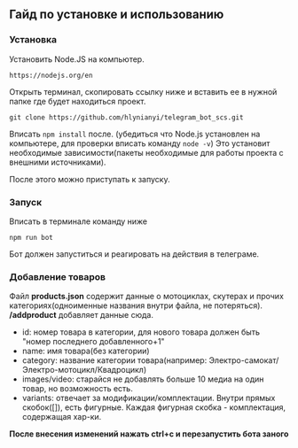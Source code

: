 ## Гайд по установке и использованию

### Установка

Установить Node.JS на компьютер.

```
https://nodejs.org/en
```

Открыть терминал, скопировать ссылку ниже и вставить ее в нужной папке где будет находиться проект.

```
git clone https://github.com/hlynianyi/telegram_bot_scs.git
```

Вписать `npm install` после. (убедиться что Node.js установлен на компьютере, для проверки вписать команду `node -v`)
Это установит необходимые зависимости(пакеты необходимые для работы проекта с внешними источниками).

После этого можно приступать к запуску.

### Запуск

Вписать в терминале команду ниже

```
npm run bot
```

Бот должен запуститься и реагировать на действия в телеграме.

### Добавление товаров

Файл **products.json** содержит данные о мотоциклах, скутерах и прочих категориях(одноименные названия внутри файла, не потеряться).
**/addproduct** добавляет данные сюда.

- id: номер товара в категории, для нового товара должен быть "номер последнего добавленного+1"
- name: имя товара(без категории)
- category: название категории товара(например: Электро-самокат/Электро-мотоцикл/Квадроцикл)
- images/video: старайся не добавлять больше 10 медиа на один товар, но возможность есть.
- variants: отвечает за модификации/комплектации. Внутри прямых скобок([]), есть фигурные. Каждая фигурная скобка - комплектация, содержащая хар-ки.

**После внесения изменений нажать ctrl+c и перезапустить бота заного**
